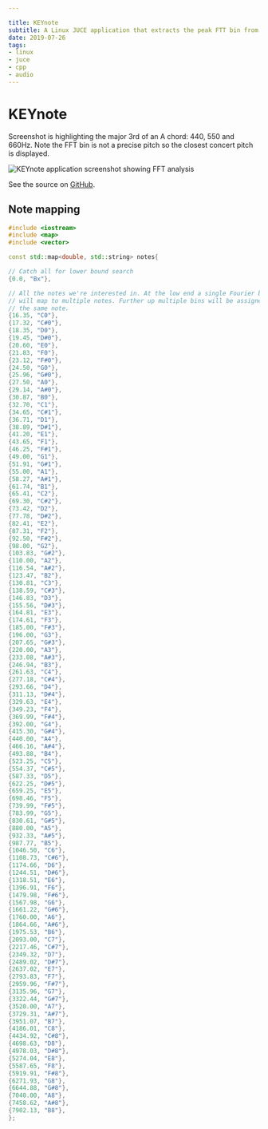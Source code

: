 ```yaml
---

title: KEYnote
subtitle: A Linux JUCE application that extracts the peak FTT bin from a live audio recording and reports the closest note
date: 2019-07-26
tags:
- linux
- juce
- cpp
- audio
---
```


# KEYnote

Screenshot is highlighting the major 3rd of an A chord: 440, 550 and 660Hz. Note the FFT bin is not a precise pitch so the closest concert pitch is displayed.

![KEYnote application screenshot showing FFT analysis](https://deanturpin.github.io/KEYnote/screenshot.png)

See the source on [GitHub](https://github.com/deanturpin/KEYnote).

## Note mapping

```cpp
#include <iostream>
#include <map>
#include <vector>

const std::map<double, std::string> notes{

// Catch all for lower bound search
{0.0, "Bx"},

// All the notes we're interested in. At the low end a single Fourier bin
// will map to multiple notes. Further up multiple bins will be assigned
// the same note.
{16.35, "C0"},
{17.32, "C#0"},
{18.35, "D0"},
{19.45, "D#0"},
{20.60, "E0"},
{21.83, "F0"},
{23.12, "F#0"},
{24.50, "G0"},
{25.96, "G#0"},
{27.50, "A0"},
{29.14, "A#0"},
{30.87, "B0"},
{32.70, "C1"},
{34.65, "C#1"},
{36.71, "D1"},
{38.89, "D#1"},
{41.20, "E1"},
{43.65, "F1"},
{46.25, "F#1"},
{49.00, "G1"},
{51.91, "G#1"},
{55.00, "A1"},
{58.27, "A#1"},
{61.74, "B1"},
{65.41, "C2"},
{69.30, "C#2"},
{73.42, "D2"},
{77.78, "D#2"},
{82.41, "E2"},
{87.31, "F2"},
{92.50, "F#2"},
{98.00, "G2"},
{103.83, "G#2"},
{110.00, "A2"},
{116.54, "A#2"},
{123.47, "B2"},
{130.81, "C3"},
{138.59, "C#3"},
{146.83, "D3"},
{155.56, "D#3"},
{164.81, "E3"},
{174.61, "F3"},
{185.00, "F#3"},
{196.00, "G3"},
{207.65, "G#3"},
{220.00, "A3"},
{233.08, "A#3"},
{246.94, "B3"},
{261.63, "C4"},
{277.18, "C#4"},
{293.66, "D4"},
{311.13, "D#4"},
{329.63, "E4"},
{349.23, "F4"},
{369.99, "F#4"},
{392.00, "G4"},
{415.30, "G#4"},
{440.00, "A4"},
{466.16, "A#4"},
{493.88, "B4"},
{523.25, "C5"},
{554.37, "C#5"},
{587.33, "D5"},
{622.25, "D#5"},
{659.25, "E5"},
{698.46, "F5"},
{739.99, "F#5"},
{783.99, "G5"},
{830.61, "G#5"},
{880.00, "A5"},
{932.33, "A#5"},
{987.77, "B5"},
{1046.50, "C6"},
{1108.73, "C#6"},
{1174.66, "D6"},
{1244.51, "D#6"},
{1318.51, "E6"},
{1396.91, "F6"},
{1479.98, "F#6"},
{1567.98, "G6"},
{1661.22, "G#6"},
{1760.00, "A6"},
{1864.66, "A#6"},
{1975.53, "B6"},
{2093.00, "C7"},
{2217.46, "C#7"},
{2349.32, "D7"},
{2489.02, "D#7"},
{2637.02, "E7"},
{2793.83, "F7"},
{2959.96, "F#7"},
{3135.96, "G7"},
{3322.44, "G#7"},
{3520.00, "A7"},
{3729.31, "A#7"},
{3951.07, "B7"},
{4186.01, "C8"},
{4434.92, "C#8"},
{4698.63, "D8"},
{4978.03, "D#8"},
{5274.04, "E8"},
{5587.65, "F8"},
{5919.91, "F#8"},
{6271.93, "G8"},
{6644.88, "G#8"},
{7040.00, "A8"},
{7458.62, "A#8"},
{7902.13, "B8"},
};
```
